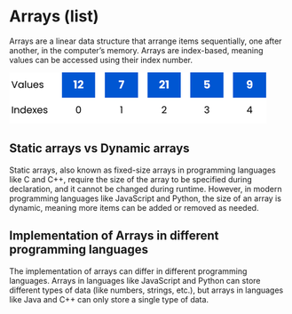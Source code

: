 # Arrays (list)

Arrays are a linear data structure that arrange items sequentially, one after another, in the computer’s memory. Arrays are index-based, meaning values can be accessed using their index number.

![Array](../../images/array.png)

## Static arrays vs Dynamic arrays

Static arrays, also known as fixed-size arrays in programming languages like C and C++, require the size of the array to be specified during declaration, and it cannot be changed during runtime. However, in modern programming languages like JavaScript and Python, the size of an array is dynamic, meaning more items can be added or removed as needed.

## Implementation of Arrays in different programming languages

The implementation of arrays can differ in different programming languages. Arrays in languages like JavaScript and Python can store different types of data (like numbers, strings, etc.), but arrays in languages like Java and C++ can only store a single type of data.
